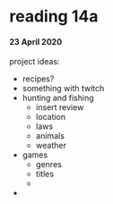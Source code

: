 # reading 14a
#### 23 April 2020

project ideas:
- recipes?
- something with twitch
- hunting and fishing 
  - insert review
  - location
  - laws
  - animals
  - weather
- games
  - genres
  - titles
  - 
- 
